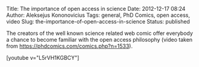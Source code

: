 Title: The importance of open access in science
Date: 2012-12-17 08:24
Author: Aleksejus Kononovicius
Tags: general, PhD Comics, open access, video
Slug: the-importance-of-open-access-in-science
Status: published

The creators
of the well known science related web comic offer everybody a chance to
become familiar with the open access philosophy (video taken from
<https://phdcomics.com/comics.php?n=1533>).

[youtube v="L5rVH1KGBCY"]
